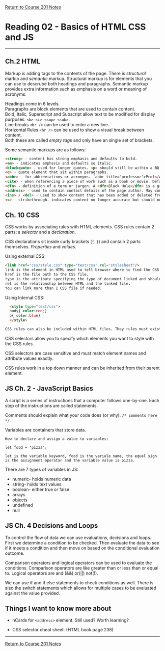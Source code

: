[Return to Course 201 Notes](https://KrisDunning.github.io/201/)

# Reading 02 - Basics of HTML CSS and JS

*****

## Ch.2 HTML

Markup is adding tags to the contents of the page. There is *structural* markip and *semantic* markup. Structural markup is for elements that you can use to descrube both headings and paragraphs. Semantic markup provides extra information such as emphasis on a word or meaning of acronyms.  

Headings come in 6 levels.  
Paragraphs are block elements that are used to contain content.  
Bold, Italic, Superscript and Subscript allow text to be modified for display purposes.  `<b> <i> <sup> <sub>`.  
Line breaks `<br />` can be used to enter a new line.  
Horizontal Rules `<hr />` can be used to show a visual break between content.  
Both these are called *empty tags* and only have an single set of brackets.  

Some semantic markups are as follows:

~~~~~ HTML
<strong> - content has strong emphasis and defaults to bold.
<em> - indicates emphasis and defaults so italic.
<blockquote> - used for longer quotes. <p> should still be within a BQ element.
<q> - quote element that sit within paragraphs.
<abbr> - for abbreviations or acronyms. `abbr title="professor">Prof</abbr>.
<cite> - when referencing a piece of work such as a book or movie. Defaults to italics.
<dfn> - definition of a term or jargon. A <dfn>Black Hole</dfn> is a gravity pit in space. Some browsers default italic but not all. 
<address> - used to contain contact details of the page author. May contain address, phone number or email. 
<ins> / <del> - used to show content that has been added or deleted from the document. Insert defaults to underline. Delete defaults to strikethrough. 
<s> - strikethrough. indicates content no longer accurate but should not be deleted. i.e. an old sale price.

~~~~~

## Ch. 10 CSS

CSS works by associating rules with HTML elements. CSS rules contain 2 parts: a *selector* and a *declaration*.  

CSS declarations sit inside curly brackets (`{ }`) and contain 2 parts themselves. *Properties* and *values*.  

Using external CSS:

~~~ HTML
<link href="css/style.css" type="text/css" rel="stylesheet"/>
link is the element in HTML used to tell browser where to find the CSS. 
href is the file path to the CSS file.  
type is the attribute specifying the type of document linked and should be text/CSS.  
rel is the relationship between HTML and the linked file. 
You can link more than 1 CSS file if needed.
~~~

Using Internal CSS:

~~~ HTML
  <style type="text/css">
  body{ color:red;}
  p{ color:blue}
  </style>

CSS rules can also be included within HTML files. They rules must exist within the `<style>` tags. External stylesheets are the preffered method of utilizing CSS.  
~~~

CSS selectors allow you to specify which elements you want to style with the CSS rules.  

CSS selectors are case sensitive and must match element names and attribute values exactly.  

CSS rules work in a top down manner and can be inherited from their parent element.  

## JS Ch. 2 - JavaScript Basics

A script is a series of instructions that a computer follows one-by-one. Each step of the instructions are called statements.  

Comments should explain what your code does (or why). `/* comments here */`.  

Variables are containers that store data.  

~~~JS
How to declare and assign a value to variables:

let food = "pizza";

let is the variable keyword, food is the variale name, the equal sign is the assignment operator and the variable value is pizza.
~~~

There are 7 types of variables in JS:

- numeric- holds numeric data
- string- holds text values
- boolean- either true or false
- arrays
- objects
- undefined
- null

## JS Ch. 4 Decisions and Loops

To control the flow of data we can use evaluations, decisions and loops. First we determine a condition to be checked. Then evaluate the data to see if it meets a condition and then move on based on the conditional evaluation outcome.  

Comparison operators and logical operators can be used to evaluate the conditions. Comparison operators are like greater than or less than or equal to. Logical operators are and (&&) or(||) not(!).  

We can use if and if else statements to check conditions as well. There is also the switch statements which allows for multiple cases to be evaluated against the value provided.  


## Things I want to know more about

- hCards for `<address>` element. Still used? Worth learning?

- CSS selector cheat sheet. (HTML book page 238)

*****

[Return to Course 201 Notes](https://KrisDunning.github.io/201/)
